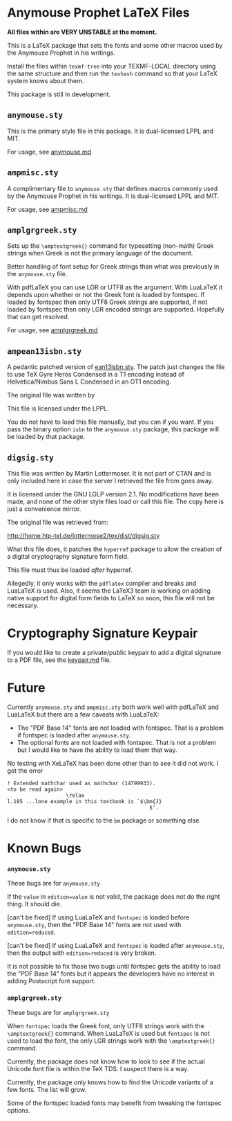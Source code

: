 Anymouse Prophet LaTeX Files
============================

__All files within are VERY UNSTABLE at the moment.__

This is a LaTeX package that sets the fonts and some other macros used by the
Anymouse Prophet in his writings.

Install the files within `texmf-tree` into your TEXMF-LOCAL directory using the
same structure and then run the `texhash` command so that your LaTeX system
knows about them.

This package is still in development.


`anymouse.sty`
--------------

This is the primary style file in this package. It is dual-licensed LPPL and
MIT.

For usage, see [anymouse.md](anymouse.md)


`ampmisc.sty`
-------------

A complimentary file to `anymouse.sty` that defines macros commonly used by the
Anymouse Prophet in his writings. It is dual-licensed LPPL and MIT.

For usage, see [ampmisc.md](ampmisc.md)

`amplgrgreek.sty`
-----------------

Sets up the `\amptextgreek{}` command for typesetting (non-math) Greek strings
when Greek is not the primary language of the document.

Better handling of font setup for Greek strings than what was previously in the
`anymouse.sty` file.

With pdfLaTeX you can use LGR or UTF8 as the argument. With LuaLaTeX it depends
upon whether or not the Greek font is loaded by fontspec. If loaded by fontspec
then only UTF8 Greek strings are supported, if not loaded by fontspec then only
LGR encoded strings are supported. Hopefully that can get resolved.

For usage, see [amplgrgreek.md](amplgrgreek.md)


`ampean13isbn.sty`
------------------

A pedantic patched version of [ean13isbn.sty](https://ctan.org/pkg/ean13isbn).
The patch just changes the file to use TeX Gyre Heros Condensed in a T1 encoding
instead of Helvetica/Nimbus Sans L Condensed in an OT1 encoding.

The original file was written by 

This file is licensed under the LPPL.

You do not have to load this file manually, but you can if you want. If you pass
the binary option `isbn` to the `anymouse.sty` package, this package will be
loaded by that package.


`digsig.sty`
------------

This file was written by Martin Lottermoser. It is not part of CTAN and is only
included here in case the server I retrieved the file from goes away.

It is licensed under the GNU LGLP version 2.1. No modifications have been made,
and none of the other style files load or call this file. The copy here is just
a convenience mirror.

The original file was retrieved from:

http://home.htp-tel.de/lottermose2/tex/dist/digsig.sty

What this file does, it patches the `hyperref` package to allow the creation of
a digital cryptography signature form field.

This file must thus be loaded *after* hyperref.

Allegedly, it only works with the `pdflatex` compiler and breaks and LuaLaTeX is
used. Also, it seems the LaTeX3 team is working on adding native support for
digital form fields to LaTeX so soon, this file will not be necessary.


Cryptography Signature Keypair
==============================

If you would like to create a private/public keypair to add a digital signature
to a PDF file, see the [keypair.md](keypair.md) file.


Future
======

Currently `anymouse.sty` and `ampmisc.sty` both work well with pdfLaTeX and
LuaLaTeX but there are a few caveats with LuaLaTeX:

* The "PDF Base 14" fonts are not loaded with fontspec. That is a problem if
  fontspec is loaded after `anymouse.sty`.
* The optional fonts are not loaded with fontspec. That is not a problem but I
  would like to have the ability to load them that way.

No testing with XeLaTeX has been done other than to see it did not work. I got
the error

    ! Extended mathchar used as mathchar (14799933).
    <to be read again> 
                       \relax 
    l.185 ...lone example in this textbook is `$\bm{J}
                                                  $'.

I do not know if that is specific to the `bm` package or something else.


Known Bugs
==========

### `anymouse.sty`

These bugs are for  `anymouse.sty`

If the `value` in `edition=value` is not valid, the package does not do the
right thing. It should die.

[can't be fixed]
If using LuaLaTeX and `fontspec` is loaded before `anymouse.sty`, then the
"PDF Base 14" fonts are not used with `edition=reduced`.

[can't be fixed]
If using LuaLaTeX and `fontspec` is loaded after `anymouse.sty`, then the
output with `edition=reduced` is very broken.

It is not possible to fix those two bugs until fontspec gets the ability to load
the "PDF Base 14" fonts but it appears the developers have no interest in adding
Postscript font support.

### `amplgrgreek.sty`

These bugs are for `amplgrgreek.sty`

When `fontspec` loads the Greek font, only UTF8 strings work with the
`\amptextgreek{}` command. When LuaLaTeX is used but `fontspec` is not used to
load the font, the only LGR strings work with the `\amptextgreek{}` command.

Currently, the package does not know how to look to see if the actual Unicode
font file is within the TeX TDS. I suspect there is a way.

Currently, the package only knows how to find the Unicode variants of a few
fonts. The list will grow.

Some of the fontspec loaded fonts may benefit from tweaking the fontspec
options.

